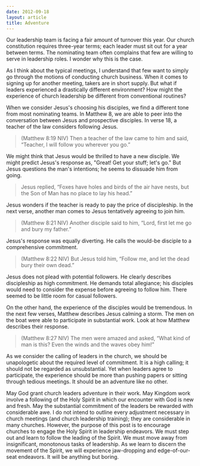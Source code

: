 ```yaml
---
date: 2012-09-18
layout: article
title: Adventure
---
```


Our leadership team is facing a fair amount of turnover this year. Our church constitution requires three-year terms; each leader must sit out for a year between terms. The nominating team often complains that few are willing to serve in leadership roles. I wonder why this is the case. 

As I think about the typical meetings, I understand that few want to simply go through the motions of conducting church business. When it comes to signing up for another meeting, takers are in short supply. But what if leaders experienced a drastically different environment? How might the experience of church leadership be different from conventional routines?

When we consider Jesus's choosing his disciples, we find a different tone from most nominating teams. In Matthew 8, we are able to peer into the conversation between Jesus and prospective disciples. In verse 18, a teacher of the law considers following Jesus.

>(Matthew 8:19 NIV) Then a teacher of the law came to him and said, “Teacher, I will follow you wherever you go.” 

We might think that Jesus would be thrilled to have a new disciple. We might predict Jesus's response as, "Great! Get your stuff; let's go." But Jesus questions the man's intentions; he seems to dissuade him from going.

>Jesus replied, “Foxes have holes and birds of the air have nests, but the Son of Man has no place to lay his head.” 

Jesus wonders if the teacher is ready to pay the price of discipleship. In the next verse, another man comes to Jesus tentatively agreeing to join him.

>(Matthew 8:21 NIV)  Another disciple said to him, “Lord, first let me go and bury my father.”

Jesus's response was equally diverting. He calls the would-be disciple to a comprehensive commitment.

>(Matthew 8:22 NIV) But Jesus told him, “Follow me, and let the dead bury their own dead.” 

Jesus does not plead with potential followers. He clearly describes discipleship as high commitment. He demands total allegiance; his disciples would need to consider the expense before agreeing to follow him. There seemed to be little room for casual followers.

On the other hand, the experience of the disciples would be tremendous. In the next few verses, Matthew describes Jesus calming a storm. The men on the boat were able to participate in substantial work. Look at how Matthew describes their response.

>(Matthew 8:27 NIV) The men were amazed and asked, “What kind of man is this? Even the winds and the waves obey him!” 

As we consider the calling of leaders in the church, we should be unapologetic about the required level of commitment. It is a high calling; it should not be regarded as unsubstantial. Yet when leaders agree to participate, the experience should be more than pushing papers or sitting through tedious meetings. It should be an adventure like no other.

May God grant church leaders adventure in their work. May Kingdom work involve a following of the Holy Spirit in which our encounter with God is new and fresh. May the substantial commitment of the leaders be rewarded with considerable awe. I do not intend to outline every adjustment necessary in church meetings (and church leadership training); they are considerable in many churches. However, the purpose of this post is to encourage churches to engage the Holy Spirit in leadership endeavors. We must step out and learn to follow the leading of the Spirit. We must move away from insignificant, monotonous tasks of leadership. As we learn to discern the movement of the Spirit, we will experience jaw-dropping and edge-of-our-seat endeavors. It will be anything but boring.
